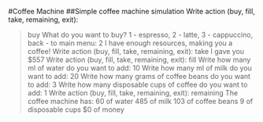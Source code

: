 #Coffee Machine
  ##Simple coffee machine simulation
  Write action (buy, fill, take, remaining, exit): 
  > buy
  What do you want to buy? 1 - espresso, 2 - latte, 3 - cappuccino, back - to main menu: 
  > 2
  I have enough resources, making you a coffee!
  Write action (buy, fill, take, remaining, exit): 
  > take
  I gave you $557
  Write action (buy, fill, take, remaining, exit): 
  > fill
  Write how many ml of water do you want to add: 
  > 10
  Write how many ml of milk do you want to add: 
  > 20
  Write how many grams of coffee beans do you want to add: 
  > 3
  Write how many disposable cups of coffee do you want to add: 
  > 1
  Write action (buy, fill, take, remaining, exit): 
  > remaining
  The coffee machine has: 
  60 of water
  485 of milk
  103 of coffee beans
  9 of disposable cups
  $0 of money
